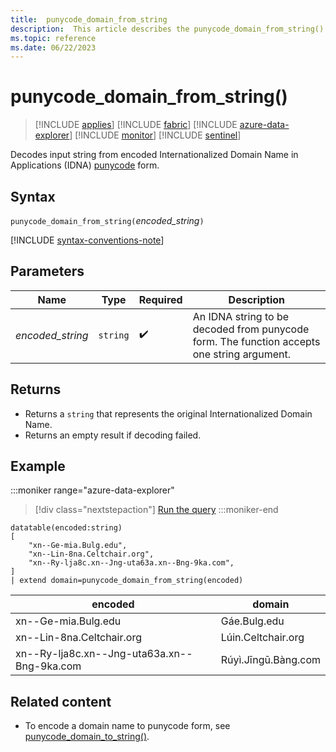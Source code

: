 ```yaml
---
title:  punycode_domain_from_string
description:  This article describes the punycode_domain_from_string() command.
ms.topic: reference
ms.date: 06/22/2023
---
```


# punycode_domain_from_string()

> [!INCLUDE [applies](../includes/applies-to-version/applies.md)] [!INCLUDE [fabric](../includes/applies-to-version/fabric.md)] [!INCLUDE [azure-data-explorer](../includes/applies-to-version/azure-data-explorer.md)] [!INCLUDE [monitor](../includes/applies-to-version/monitor.md)] [!INCLUDE [sentinel](../includes/applies-to-version/sentinel.md)]

Decodes input string from encoded Internationalized Domain Name in Applications (IDNA) [punycode](https://en.wikipedia.org/wiki/Punycode) form.

## Syntax

`punycode_domain_from_string(`*encoded_string*`)`

[!INCLUDE [syntax-conventions-note](../includes/syntax-conventions-note.md)]

## Parameters

| Name | Type | Required | Description |
|---|---|---|---|
| *encoded_string* | `string` |  :heavy_check_mark: | An IDNA string to be decoded from punycode form. The function accepts one string argument.

## Returns

* Returns a `string` that represents the original Internationalized Domain Name.
* Returns an empty result if decoding failed.

## Example

:::moniker range="azure-data-explorer"
> [!div class="nextstepaction"]
> <a href="https://dataexplorer.azure.com/clusters/help/databases/Samples?query=H4sIAAAAAAAAA1WOywrCMBBF94X+Q+jKgslGkCq4qQtBXLkVKWMyxmgykZhAC368fSDo3NXh3oGjIPa5WJwhSa9QrV8xGNJlnp3yjPVXtMT5DrkzIOpktUCVijn7KQ+GeEUgtmijvIEJwgf9Pzl23N6hkmKAPWmeIiwXMGLd4+oBQno3Pp3ZG9uIpJjyDgxtnom6wa2ZuLkG75pJ82tdfgCkob8XyAAAAA==" target="_blank">Run the query</a>
:::moniker-end

```kusto
datatable(encoded:string)
[
    "xn--Ge-mia.Bulg.edu", 
    "xn--Lin-8na.Celtchair.org", 
    "xn--Ry-lja8c.xn--Jng-uta63a.xn--Bng-9ka.com", 
] 
| extend domain=punycode_domain_from_string(encoded)
```

|encoded|domain|
|---|---|
|xn--Ge-mia.Bulg.edu|Gáe.Bulg.edu
|xn--Lin-8na.Celtchair.org|Lúin.Celtchair.org|
|xn--Ry-lja8c.xn--Jng-uta63a.xn--Bng-9ka.com|Rúyì.Jīngū.Bàng.com|

## Related content

* To encode a domain name to punycode form, see [punycode_domain_to_string()](punycode-domain-to-string-function.md).

